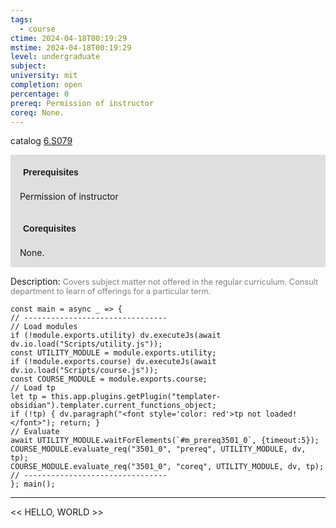 ```yaml
---
tags:
  - course
ctime: 2024-04-18T00:19:29
mstime: 2024-04-18T00:19:29
level: undergraduate
subject: 
university: mit
completion: open
percentage: 0
prereq: Permission of instructor
coreq: None.
---
```


catalog [6.S079](http://student.mit.edu/catalog/m6e.html#6.S079)

<span style="display: block; padding: 15px; background-color: rgb(100, 100, 100, 0.2);"><font id="m_prereq3501_0" style="display: block; font-family: Arial, sans-serif; font-weight: bold; padding: 5px">Prerequisites</font><br><span id="prereq3501_0">Permission of instructor</span></span>
<span style="display: block; padding: 15px; background-color: rgb(100, 100, 100, 0.2);"><font id="m_coreq3501_0" style="display: block; font-family: Arial, sans-serif; font-weight: bold; padding: 5px">Corequisites</font><br><span id="coreq3501_0">None.</span></span>

<font style="">Description:</font>
<font style="color: grey; font-size: 0.8rem;">Covers subject matter not offered in the regular curriculum. Consult department to learn of offerings for a particular term.</font>

```dataviewjs
const main = async _ => {
// --------------------------------
// Load modules
if (!module.exports.utility) dv.executeJs(await dv.io.load("Scripts/utility.js"));
const UTILITY_MODULE = module.exports.utility;
if (!module.exports.course) dv.executeJs(await dv.io.load("Scripts/course.js"));
const COURSE_MODULE = module.exports.course;
// Load tp
let tp = this.app.plugins.getPlugin("templater-obsidian").templater.current_functions_object;
if (!tp) { dv.paragraph("<font style='color: red'>tp not loaded!</font>"); return; }
// Evaluate
await UTILITY_MODULE.waitForElements(`#m_prereq3501_0`, {timeout:5});
COURSE_MODULE.evaluate_req("3501_0", "prereq", UTILITY_MODULE, dv, tp);
COURSE_MODULE.evaluate_req("3501_0", "coreq", UTILITY_MODULE, dv, tp);
// --------------------------------
}; main();
```

---

<< HELLO, WORLD >>
